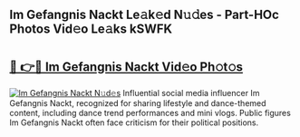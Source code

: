 ## Im Gefangnis Nackt Le𝚊k𝚎d N𝚞𝚍es - Part-HOc Photos Vid𝚎o Le𝚊ks kSWFK

# <h2><a href="http://fb4fpij.evod.top/?m=Im+Gefangnis+Nackt">🔗 👉🔴 Im Gefangnis Nackt Vid𝚎o Ph𝚘t𝚘s</a></h2>

[![Im Gefangnis Nackt N𝚞d𝚎s](https://i.imgur.com/8V9OHl7.gif)](http://fb4fpij.evod.top/?m=Im+Gefangnis+Nackt)
Influential social media influencer Im Gefangnis Nackt, recognized for sharing lifestyle and dance-themed content, including dance trend performances and mini vlogs. Public figures Im Gefangnis Nackt often face criticism for their political positions. 
